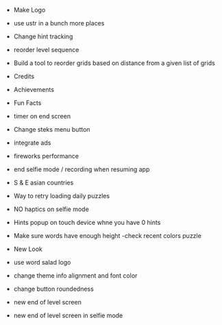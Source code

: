 - Make Logo

- use ustr in a bunch more places
- Change hint tracking

- reorder level sequence

- Build a tool to reorder grids based on distance from a given list of grids

- Credits
- Achievements
- Fun Facts

- timer on end screen
- Change steks menu button
- integrate ads
- fireworks performance
- end selfie mode / recording when resuming app
- S & E asian countries
- Way to retry loading daily puzzles
- NO haptics on selfie mode
- Hints popup on touch device whne you have 0 hints
- Make sure words have enough height -check recent colors puzzle

- New Look
- use word salad logo
- change theme info alignment and font color
- change button roundedness
- new end of level screen
- new end of level screen in selfie mode
